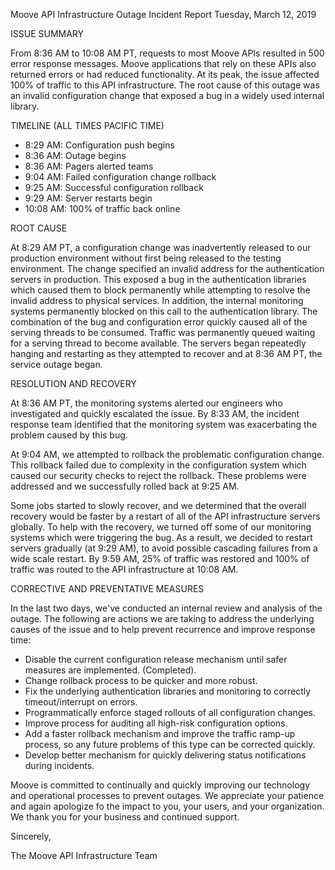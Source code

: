 Moove API Infrastructure Outage Incident Report
Tuesday, March 12, 2019

ISSUE SUMMARY

From 8:36 AM to 10:08 AM PT, requests to most Moove APIs resulted in 500 error response messages. Moove applications that rely on these APIs also returned errors or had reduced functionality. At its peak, the issue affected 100% of traffic to this API infrastructure. The root cause of this outage was an invalid configuration change that exposed a bug in a widely used internal library.

TIMELINE (ALL TIMES PACIFIC TIME)
- 8:29 AM: Configuration push begins
- 8:36 AM: Outage begins
- 8:36 AM: Pagers alerted teams
- 9:04 AM: Failed configuration change rollback
- 9:25 AM: Successful configuration rollback
- 9:29 AM: Server restarts begin
- 10:08 AM: 100% of traffic back online

ROOT CAUSE

At 8:29 AM PT, a configuration change was inadvertently released to our production environment without first being released to the testing environment. The change specified an invalid address for the authentication servers in production. This exposed a bug in the authentication libraries which caused them to block permanently while attempting to resolve the invalid address to physical services. In addition, the internal monitoring systems permanently blocked on this call to the authentication library. The combination of the bug and configuration error quickly caused all of the serving threads to be consumed. Traffic was permanently queued waiting for a serving thread to become available. The servers began repeatedly hanging and restarting as they attempted to recover and at 8:36 AM PT, the service outage began.

RESOLUTION AND RECOVERY

At 8:36 AM PT, the monitoring systems alerted our engineers who investigated and quickly escalated the issue. By 8:33 AM, the incident response team identified that the monitoring system was exacerbating the problem caused by this bug.

At 9:04 AM, we attempted to rollback the problematic configuration change. This rollback failed due to complexity in the configuration system which caused our security checks to reject the rollback. These problems were addressed and we successfully rolled back at 9:25 AM.

Some jobs started to slowly recover, and we determined that the overall recovery would be faster by a restart of all of the API infrastructure servers globally. To help with the recovery, we turned off some of our monitoring systems which were triggering the bug. As a result, we decided to restart servers gradually (at 9:29 AM), to avoid possible cascading failures from a wide scale restart. By 9:59 AM, 25% of traffic was restored and 100% of traffic was routed to the API infrastructure at 10:08 AM.

CORRECTIVE AND PREVENTATIVE MEASURES

In the last two days, we've conducted an internal review and analysis of the outage. The following are actions we are taking to address the underlying causes of the issue and to help prevent recurrence and improve response time:

- Disable the current configuration release mechanism until safer measures are implemented. (Completed).
- Change rollback process to be quicker and more robust.
- Fix the underlying authentication libraries and monitoring to correctly timeout/interrupt on errors.
- Programmatically enforce staged rollouts of all configuration changes.
- Improve process for auditing all high-risk configuration options.
- Add a faster rollback mechanism and improve the traffic ramp-up process, so any future problems of this type can be corrected quickly.
- Develop better mechanism for quickly delivering status notifications during incidents.

Moove is committed to continually and quickly improving our technology and operational processes to prevent outages. We appreciate your patience and again apologize fo the impact to you, your users, and your organization. We thank you for your business and continued support.

Sincerely,

The Moove API Infrastructure Team